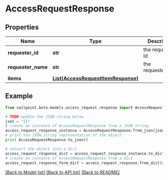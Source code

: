 # AccessRequestResponse


## Properties
Name | Type | Description | Notes
------------ | ------------- | ------------- | -------------
**requester_id** | **str** | the requester Id | [optional] 
**requester_name** | **str** | the requesterName | [optional] 
**items** | [**List[AccessRequestItemResponse]**](AccessRequestItemResponse.md) |  | [optional] 

## Example

```python
from sailpoint.beta.models.access_request_response import AccessRequestResponse

# TODO update the JSON string below
json = "{}"
# create an instance of AccessRequestResponse from a JSON string
access_request_response_instance = AccessRequestResponse.from_json(json)
# print the JSON string representation of the object
print AccessRequestResponse.to_json()

# convert the object into a dict
access_request_response_dict = access_request_response_instance.to_dict()
# create an instance of AccessRequestResponse from a dict
access_request_response_form_dict = access_request_response.from_dict(access_request_response_dict)
```
[[Back to Model list]](../README.md#documentation-for-models) [[Back to API list]](../README.md#documentation-for-api-endpoints) [[Back to README]](../README.md)


